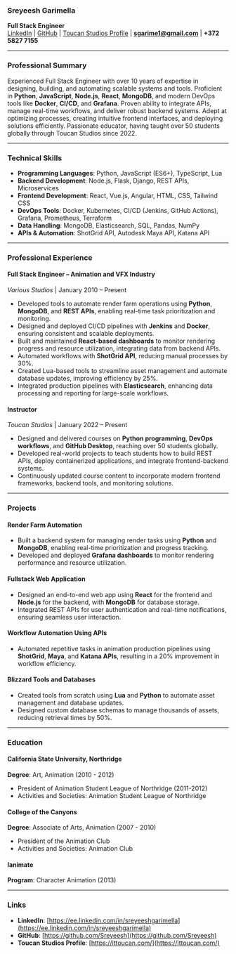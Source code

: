 ### **Sreyeesh Garimella**  
**Full Stack Engineer**  
[LinkedIn](https://ee.linkedin.com/in/sreyeeshgarimella) | [GitHub](https://github.com/Sreyeesh) | [Toucan Studios Profile](https://ittoucan.com/) | **sgarime1@gmail.com** | **+372 5827 7155**

---

### **Professional Summary**  
Experienced Full Stack Engineer with over 10 years of expertise in designing, building, and automating scalable systems and tools. Proficient in **Python**, **JavaScript**, **Node.js**, **React**, **MongoDB**, and modern DevOps tools like **Docker**, **CI/CD**, and **Grafana**. Proven ability to integrate APIs, manage real-time workflows, and deliver robust backend systems. Adept at optimizing processes, creating intuitive frontend interfaces, and deploying solutions efficiently. Passionate educator, having taught over 50 students globally through Toucan Studios since 2022.

---

### **Technical Skills**  
- **Programming Languages**: Python, JavaScript (ES6+), TypeScript, Lua  
- **Backend Development**: Node.js, Flask, Django, REST APIs, Microservices  
- **Frontend Development**: React, Vue.js, Angular, HTML, CSS, Tailwind CSS  
- **DevOps Tools**: Docker, Kubernetes, CI/CD (Jenkins, GitHub Actions), Grafana, Prometheus, Terraform  
- **Data Handling**: MongoDB, Elasticsearch, SQL, Pandas, NumPy  
- **APIs & Automation**: ShotGrid API, Autodesk Maya API, Katana API  

---

### **Professional Experience**  
#### **Full Stack Engineer – Animation and VFX Industry**  
*Various Studios* | January 2010 – Present  
- Developed tools to automate render farm operations using **Python**, **MongoDB**, and **REST APIs**, enabling real-time task prioritization and monitoring.  
- Designed and deployed CI/CD pipelines with **Jenkins** and **Docker**, ensuring consistent and scalable deployments.  
- Built and maintained **React-based dashboards** to monitor rendering progress and resource utilization, integrating data from backend APIs.  
- Automated workflows with **ShotGrid API**, reducing manual processes by 30%.  
- Created Lua-based tools to streamline asset management and automate database updates, improving efficiency by 25%.  
- Integrated production pipelines with **Elasticsearch**, enhancing data processing and reporting for large-scale workflows.

#### **Instructor**  
*Toucan Studios* | January 2022 – Present  
- Designed and delivered courses on **Python programming**, **DevOps workflows**, and **GitHub Desktop**, reaching over 50 students globally.  
- Developed real-world projects to teach students how to build REST APIs, deploy containerized applications, and integrate frontend-backend systems.  
- Continuously updated course content to incorporate modern frontend frameworks, backend tools, and monitoring solutions.

---

### **Projects**  
#### **Render Farm Automation**  
- Built a backend system for managing render tasks using **Python** and **MongoDB**, enabling real-time prioritization and progress tracking.  
- Developed and deployed **Grafana dashboards** to monitor rendering performance and resource utilization.  

#### **Fullstack Web Application**  
- Designed an end-to-end web app using **React** for the frontend and **Node.js** for the backend, with **MongoDB** for database storage.  
- Integrated REST APIs for user authentication and real-time notifications, ensuring seamless user interaction.  

#### **Workflow Automation Using APIs**  
- Automated repetitive tasks in animation production pipelines using **ShotGrid**, **Maya**, and **Katana APIs**, resulting in a 20% improvement in workflow efficiency.  

#### **Blizzard Tools and Databases**  
- Created tools from scratch using **Lua** and **Python** to automate asset management and database updates.  
- Designed custom database schemas to manage thousands of assets, reducing retrieval times by 50%.  

---

### **Education**  
#### **California State University, Northridge**  
**Degree**: Art, Animation (2010 - 2012)  
- President of Animation Student League of Northridge (2011-2012)  
- Activities and Societies: Animation Student League of Northridge  

#### **College of the Canyons**  
**Degree**: Associate of Arts, Animation (2007 - 2010)  
- President of the Animation Club  
- Activities and Societies: Animation Club  

#### **Ianimate**  
**Program**: Character Animation (2013)  

---

### **Links**  
- **LinkedIn**: [https://ee.linkedin.com/in/sreyeeshgarimella](https://ee.linkedin.com/in/sreyeeshgarimella)  
- **GitHub**: [https://github.com/Sreyeesh](https://github.com/Sreyeesh)  
- **Toucan Studios Profile**: [https://ittoucan.com/](https://ittoucan.com/)  
